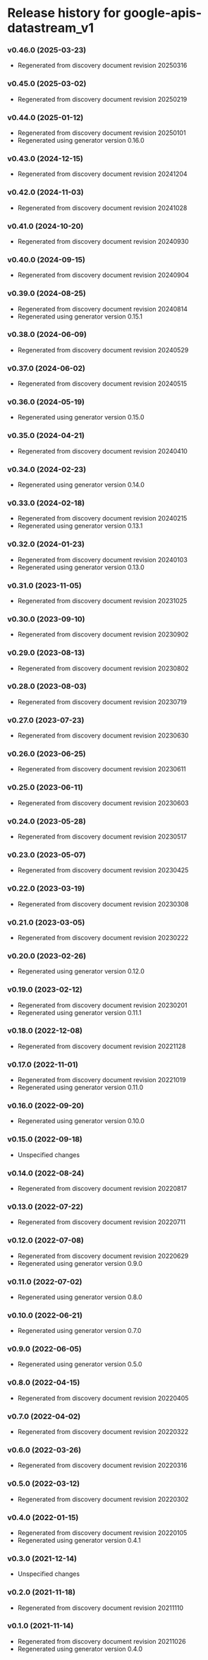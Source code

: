 # Release history for google-apis-datastream_v1

### v0.46.0 (2025-03-23)

* Regenerated from discovery document revision 20250316

### v0.45.0 (2025-03-02)

* Regenerated from discovery document revision 20250219

### v0.44.0 (2025-01-12)

* Regenerated from discovery document revision 20250101
* Regenerated using generator version 0.16.0

### v0.43.0 (2024-12-15)

* Regenerated from discovery document revision 20241204

### v0.42.0 (2024-11-03)

* Regenerated from discovery document revision 20241028

### v0.41.0 (2024-10-20)

* Regenerated from discovery document revision 20240930

### v0.40.0 (2024-09-15)

* Regenerated from discovery document revision 20240904

### v0.39.0 (2024-08-25)

* Regenerated from discovery document revision 20240814
* Regenerated using generator version 0.15.1

### v0.38.0 (2024-06-09)

* Regenerated from discovery document revision 20240529

### v0.37.0 (2024-06-02)

* Regenerated from discovery document revision 20240515

### v0.36.0 (2024-05-19)

* Regenerated using generator version 0.15.0

### v0.35.0 (2024-04-21)

* Regenerated from discovery document revision 20240410

### v0.34.0 (2024-02-23)

* Regenerated using generator version 0.14.0

### v0.33.0 (2024-02-18)

* Regenerated from discovery document revision 20240215
* Regenerated using generator version 0.13.1

### v0.32.0 (2024-01-23)

* Regenerated from discovery document revision 20240103
* Regenerated using generator version 0.13.0

### v0.31.0 (2023-11-05)

* Regenerated from discovery document revision 20231025

### v0.30.0 (2023-09-10)

* Regenerated from discovery document revision 20230902

### v0.29.0 (2023-08-13)

* Regenerated from discovery document revision 20230802

### v0.28.0 (2023-08-03)

* Regenerated from discovery document revision 20230719

### v0.27.0 (2023-07-23)

* Regenerated from discovery document revision 20230630

### v0.26.0 (2023-06-25)

* Regenerated from discovery document revision 20230611

### v0.25.0 (2023-06-11)

* Regenerated from discovery document revision 20230603

### v0.24.0 (2023-05-28)

* Regenerated from discovery document revision 20230517

### v0.23.0 (2023-05-07)

* Regenerated from discovery document revision 20230425

### v0.22.0 (2023-03-19)

* Regenerated from discovery document revision 20230308

### v0.21.0 (2023-03-05)

* Regenerated from discovery document revision 20230222

### v0.20.0 (2023-02-26)

* Regenerated using generator version 0.12.0

### v0.19.0 (2023-02-12)

* Regenerated from discovery document revision 20230201
* Regenerated using generator version 0.11.1

### v0.18.0 (2022-12-08)

* Regenerated from discovery document revision 20221128

### v0.17.0 (2022-11-01)

* Regenerated from discovery document revision 20221019
* Regenerated using generator version 0.11.0

### v0.16.0 (2022-09-20)

* Regenerated using generator version 0.10.0

### v0.15.0 (2022-09-18)

* Unspecified changes

### v0.14.0 (2022-08-24)

* Regenerated from discovery document revision 20220817

### v0.13.0 (2022-07-22)

* Regenerated from discovery document revision 20220711

### v0.12.0 (2022-07-08)

* Regenerated from discovery document revision 20220629
* Regenerated using generator version 0.9.0

### v0.11.0 (2022-07-02)

* Regenerated using generator version 0.8.0

### v0.10.0 (2022-06-21)

* Regenerated using generator version 0.7.0

### v0.9.0 (2022-06-05)

* Regenerated using generator version 0.5.0

### v0.8.0 (2022-04-15)

* Regenerated from discovery document revision 20220405

### v0.7.0 (2022-04-02)

* Regenerated from discovery document revision 20220322

### v0.6.0 (2022-03-26)

* Regenerated from discovery document revision 20220316

### v0.5.0 (2022-03-12)

* Regenerated from discovery document revision 20220302

### v0.4.0 (2022-01-15)

* Regenerated from discovery document revision 20220105
* Regenerated using generator version 0.4.1

### v0.3.0 (2021-12-14)

* Unspecified changes

### v0.2.0 (2021-11-18)

* Regenerated from discovery document revision 20211110

### v0.1.0 (2021-11-14)

* Regenerated from discovery document revision 20211026
* Regenerated using generator version 0.4.0

